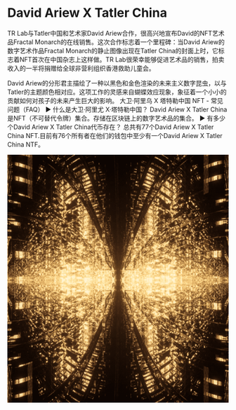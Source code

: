 # David Ariew X Tatler China

TR Lab与Tatler中国和艺术家David Ariew合作，很高兴地宣布David的NFT艺术品Fractal Monarch的在线销售。这次合作标志着一个里程碑：当David Ariew的数字艺术作品Fractal Monarch的静止图像出现在Tatler China的封面上时，它标志着NFT首次在中国杂志上这样做。TR Lab很荣幸能够促进艺术品的销售，拍卖收入的一半将捐赠给全球非营利组织香港救助儿童会。

David Ariew的分形君主描绘了一种以黑色和金色渲染的未来主义数字昆虫，以与Tatler的主题颜色相对应。这项工作的灵感来自蝴蝶效应现象，象征着一个小小的贡献如何对孩子的未来产生巨大的影响。
大卫·阿里乌 X 塔特勒中国 NFT - 常见问题（FAQ）
▶ 什么是大卫·阿里尤 X·塔特勒中国？
David Ariew X Tatler China是NFT（不可替代令牌）集合。存储在区块链上的数字艺术品的集合。
▶ 有多少个David Ariew X Tatler China代币存在？
总共有77个David Ariew X Tatler China NFT.目前有76个所有者在他们的钱包中至少有一个David Ariew X Tatler China NTF。

![nft](微信截图_20220825191024.png)
